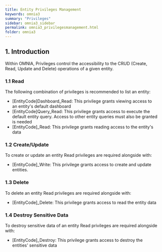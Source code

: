 ```yaml
---
title: Entity Privileges Management
keywords: omnia3
summary: "Privileges"
sidebar: omnia3_sidebar
permalink: omnia3_privilegesmanagement.html
folder: omnia3
---
```


## 1. Introduction

Within OMNIA, Privileges control the accessibility to the CRUD (Create, Read, Update and Delete) operations of a given entity.

### 1.1 Read

The following combination of privileges is recommended to list an entity:

- [EntityCode]Dashboard_Read: This privilege grants viewing access to an entity's default dashboard
- [EntityCode]Query_Read: This privilege grants access to execute the default entity query. Access to other entity queries must also be granted is needed
- [EntityCode]\_Read: This privilege grants reading access to the entity's data

### 1.2 Create/Update

To create or update an entity Read privileges are required alongside with:

- [EntityCode]\_Write: This privilege grants access to create and update entities.

### 1.3 Delete

To delete an entity Read privileges are required alongside with:

- [EntityCode]\_Delete: This privilege grants access to read the entity data

### 1.4 Destroy Sensitive Data

To destroy sensitive data of an entity Read privileges are required alongside with:

- [EntityCode]\_Destroy: This privilege grants access to destroy the entities' sensitive data
